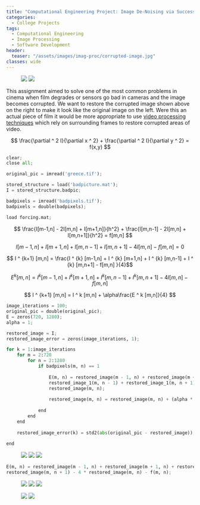```yaml
---
title: "Computational Engineering Project: Image De-Noising via Successive Overrelaxation"
categories:
  - College Projects
tags:
  - Computational Engineering
  - Image Processing
  - Software Development
header:
  teaser: "/assets/images/imag-proc/corrupted-image.jpg"
classes: wide
---
```


<figure class="half">
    <img src="/assets/images/imag-proc/original-image.jpg">
    <img src="/assets/images/imag-proc/corrupted-image.jpg">
</figure>

This assignment aimed to solve one of the most common problems in cinema when film degrades or sensors go bad in cameras and the image becomes corrupted. We want to restore the corrupted image shown above on the right to make it look like the original image on the left. Were this an actual piece of film it would be more appropriate to use <a href="[https://www.researchgate.net/publication/220267183_Video_inpainting_and_restoration_techniques](https://www.repository.cam.ac.uk/bitstream/handle/1810/256798/Kokaram-1993-PhD_18354.pdf?sequence=1&isAllowed=y)" target="_blank">video processing techniques</a> which rely on surrounding frames to restore corrupted areas of video.

$$ \frac{\partial ^ 2 I}{\partial x ^ 2} + \frac{\partial ^ 2 I}{\partial y ^ 2} = f(x,y) $$

~~~py
clear;
close all;

original_pic = imread('greece.tif');

stored_structure = load('badpicture.mat');
I = stored_structure.badpic;

badpixels = imread('badpixels.tif');
badpixels = double(badpixels);

load forcing.mat;
~~~

$$ \frac{I[m-1,n] - 2I[m,n] + I[m+1,n]}{h^2} + \frac{I[m,n-1] - 2I[m,n] + I[m,n+1]}{h^2} = f[m,n] $$

$$ I[m-1,n] + I[m+1,n] + I[m,n-1] + I[m,n+1] - 4I[m,n] - f[m,n] = 0 $$

$$ I ^ {k+1} [m,n] = \frac{I ^ {k} [m-1,n] + I ^ {k} [m+1,n] + I ^ {k} [m,n-1] + I ^ {k} [m,n+1] - f[m,n] }{4}$$

$$ E ^ k [m,n] = I ^ {k} [m-1,n] + I ^ {k} [m+1,n] + I ^ {k} [m,n-1] + I ^ {k} [m,n+1] - 4I[m,n] - f[m,n] $$

$$ I ^ {k+1} [m,n] = I ^ k [m,n] + \alpha\frac{E ^ k [m,n]}{4} $$

~~~py
image_iterations = 100;
original_pic = double(original_pic);
E = zeros(720, 1280);
alpha = 1;
~~~

~~~py
restored_image = I;
restored_image_error = zeros(image_iterations, 1);
~~~

~~~py
for k = 1:image_iterations   
    for m = 2:720
        for n = 2:1280
            if badpixels(m, n) == 1
            
                E(m, n) = restored_image(m - 1, n) + restored_image(m + 1, n) +...
                restored_image_1(m, n - 1) + restored_image_1(m, n + 1) - 4 *...
                restored_image(m, n);
                
                restored_image(m, n) = restored_image(m, n) + (alpha * (E(m, n) / 4));
                
            end
        end
    end
    
    restored_image_error(k) = std2(abs(original_pic - restored_image));
    
end
~~~

<figure class="third">
    <img src="/assets/images/imag-proc/restored-image-100.jpg">
    <img src="/assets/images/imag-proc/restored-image-400.jpg">
    <img src="/assets/images/imag-proc/restored-image-800.jpg">
</figure>

~~~py           
E(m, n) = restored_image(m - 1, n) + restored_image(m + 1, n) + restored_image(m, n - 1) + ...
restored_image(m, n + 1) - 4 * restored_image(m, n) - f(m, n);
~~~

<figure class="third">
    <img src="/assets/images/imag-proc/restored-image-100-ff.jpg">
    <img src="/assets/images/imag-proc/restored-image-400-ff.jpg">
    <img src="/assets/images/imag-proc/restored-image-800-ff.jpg">
</figure>

<figure class="half">
    <img src="/assets/images/imag-proc/restored-image-2000.jpg">
    <img src="/assets/images/imag-proc/restored-image-2000-ff.jpg">
</figure>

<figure>
  <img src="/assets/images/imag-proc/results.jpg" alt=""> 
</figure>
